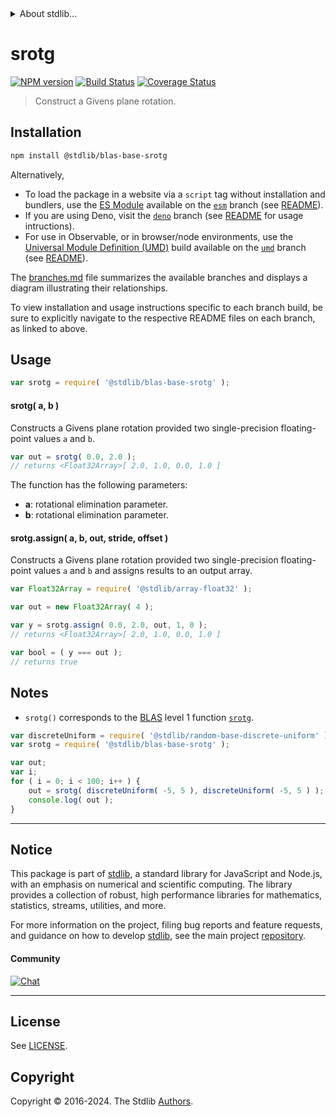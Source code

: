 <!--

@license Apache-2.0

Copyright (c) 2023 The Stdlib Authors.

Licensed under the Apache License, Version 2.0 (the "License");
you may not use this file except in compliance with the License.
You may obtain a copy of the License at

   http://www.apache.org/licenses/LICENSE-2.0

Unless required by applicable law or agreed to in writing, software
distributed under the License is distributed on an "AS IS" BASIS,
WITHOUT WARRANTIES OR CONDITIONS OF ANY KIND, either express or implied.
See the License for the specific language governing permissions and
limitations under the License.

-->


<details>
  <summary>
    About stdlib...
  </summary>
  <p>We believe in a future in which the web is a preferred environment for numerical computation. To help realize this future, we've built stdlib. stdlib is a standard library, with an emphasis on numerical and scientific computation, written in JavaScript (and C) for execution in browsers and in Node.js.</p>
  <p>The library is fully decomposable, being architected in such a way that you can swap out and mix and match APIs and functionality to cater to your exact preferences and use cases.</p>
  <p>When you use stdlib, you can be absolutely certain that you are using the most thorough, rigorous, well-written, studied, documented, tested, measured, and high-quality code out there.</p>
  <p>To join us in bringing numerical computing to the web, get started by checking us out on <a href="https://github.com/stdlib-js/stdlib">GitHub</a>, and please consider <a href="https://opencollective.com/stdlib">financially supporting stdlib</a>. We greatly appreciate your continued support!</p>
</details>

# srotg

[![NPM version][npm-image]][npm-url] [![Build Status][test-image]][test-url] [![Coverage Status][coverage-image]][coverage-url] <!-- [![dependencies][dependencies-image]][dependencies-url] -->

> Construct a Givens plane rotation.

<section class="installation">

## Installation

```bash
npm install @stdlib/blas-base-srotg
```

Alternatively,

-   To load the package in a website via a `script` tag without installation and bundlers, use the [ES Module][es-module] available on the [`esm`][esm-url] branch (see [README][esm-readme]).
-   If you are using Deno, visit the [`deno`][deno-url] branch (see [README][deno-readme] for usage intructions).
-   For use in Observable, or in browser/node environments, use the [Universal Module Definition (UMD)][umd] build available on the [`umd`][umd-url] branch (see [README][umd-readme]).

The [branches.md][branches-url] file summarizes the available branches and displays a diagram illustrating their relationships.

To view installation and usage instructions specific to each branch build, be sure to explicitly navigate to the respective README files on each branch, as linked to above.

</section>

<section class="usage">

## Usage

```javascript
var srotg = require( '@stdlib/blas-base-srotg' );
```

#### srotg( a, b )

Constructs a Givens plane rotation provided two single-precision floating-point values `a` and `b`.

```javascript
var out = srotg( 0.0, 2.0 );
// returns <Float32Array>[ 2.0, 1.0, 0.0, 1.0 ]
```

The function has the following parameters:

-   **a**: rotational elimination parameter.
-   **b**: rotational elimination parameter.

#### srotg.assign( a, b, out, stride, offset )

Constructs a Givens plane rotation provided two single-precision floating-point values `a` and `b` and assigns results to an output array.

```javascript
var Float32Array = require( '@stdlib/array-float32' );

var out = new Float32Array( 4 );

var y = srotg.assign( 0.0, 2.0, out, 1, 0 );
// returns <Float32Array>[ 2.0, 1.0, 0.0, 1.0 ]

var bool = ( y === out );
// returns true
```

</section>

<!-- /.usage -->

<section class="notes">

## Notes

-   `srotg()` corresponds to the [BLAS][blas] level 1 function [`srotg`][srotg].

</section>

<!-- /.notes -->

<section class="examples">

```javascript
var discreteUniform = require( '@stdlib/random-base-discrete-uniform' );
var srotg = require( '@stdlib/blas-base-srotg' );

var out;
var i;
for ( i = 0; i < 100; i++ ) {
    out = srotg( discreteUniform( -5, 5 ), discreteUniform( -5, 5 ) );
    console.log( out );
}
```

</section>

<!-- /.examples -->

<!-- Section for related `stdlib` packages. Do not manually edit this section, as it is automatically populated. -->

<section class="related">

</section>

<!-- /.related -->

<!-- Section for all links. Make sure to keep an empty line after the `section` element and another before the `/section` close. -->


<section class="main-repo" >

* * *

## Notice

This package is part of [stdlib][stdlib], a standard library for JavaScript and Node.js, with an emphasis on numerical and scientific computing. The library provides a collection of robust, high performance libraries for mathematics, statistics, streams, utilities, and more.

For more information on the project, filing bug reports and feature requests, and guidance on how to develop [stdlib][stdlib], see the main project [repository][stdlib].

#### Community

[![Chat][chat-image]][chat-url]

---

## License

See [LICENSE][stdlib-license].


## Copyright

Copyright &copy; 2016-2024. The Stdlib [Authors][stdlib-authors].

</section>

<!-- /.stdlib -->

<!-- Section for all links. Make sure to keep an empty line after the `section` element and another before the `/section` close. -->

<section class="links">

[npm-image]: http://img.shields.io/npm/v/@stdlib/blas-base-srotg.svg
[npm-url]: https://npmjs.org/package/@stdlib/blas-base-srotg

[test-image]: https://github.com/stdlib-js/blas-base-srotg/actions/workflows/test.yml/badge.svg?branch=v0.2.0
[test-url]: https://github.com/stdlib-js/blas-base-srotg/actions/workflows/test.yml?query=branch:v0.2.0

[coverage-image]: https://img.shields.io/codecov/c/github/stdlib-js/blas-base-srotg/main.svg
[coverage-url]: https://codecov.io/github/stdlib-js/blas-base-srotg?branch=main

<!--

[dependencies-image]: https://img.shields.io/david/stdlib-js/blas-base-srotg.svg
[dependencies-url]: https://david-dm.org/stdlib-js/blas-base-srotg/main

-->

[chat-image]: https://img.shields.io/gitter/room/stdlib-js/stdlib.svg
[chat-url]: https://app.gitter.im/#/room/#stdlib-js_stdlib:gitter.im

[stdlib]: https://github.com/stdlib-js/stdlib

[stdlib-authors]: https://github.com/stdlib-js/stdlib/graphs/contributors

[umd]: https://github.com/umdjs/umd
[es-module]: https://developer.mozilla.org/en-US/docs/Web/JavaScript/Guide/Modules

[deno-url]: https://github.com/stdlib-js/blas-base-srotg/tree/deno
[deno-readme]: https://github.com/stdlib-js/blas-base-srotg/blob/deno/README.md
[umd-url]: https://github.com/stdlib-js/blas-base-srotg/tree/umd
[umd-readme]: https://github.com/stdlib-js/blas-base-srotg/blob/umd/README.md
[esm-url]: https://github.com/stdlib-js/blas-base-srotg/tree/esm
[esm-readme]: https://github.com/stdlib-js/blas-base-srotg/blob/esm/README.md
[branches-url]: https://github.com/stdlib-js/blas-base-srotg/blob/main/branches.md

[stdlib-license]: https://raw.githubusercontent.com/stdlib-js/blas-base-srotg/main/LICENSE

[blas]: http://www.netlib.org/blas

[srotg]: http://www.netlib.org/lapack/explore-html/df/d28/group__single__blas__level1.html

</section>

<!-- /.links -->
